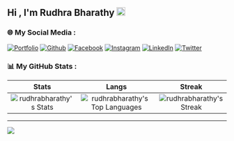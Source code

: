 <h2>Hi , I'm Rudhra Bharathy <img src="https://user-images.githubusercontent.com/74898301/225237568-0d1a5169-d209-418a-8acb-ae59f4359ebd.png" width="20"> </h2> 
<h3>🌐 My Social Media : </h3>

[![Portfolio](https://img.shields.io/badge/Portfolio-ffffff.svg?&style=flat-square&logo=Google-Chrome&logoColor=black&link=https://rudhrabharathy.github.io/)](https://rudhrabharathy.github.io) 
[![Github](https://img.shields.io/github/followers/RudhraBharathy?style=social)](https://github.com/RudhraBharathy) 
[![Facebook](https://img.shields.io/badge/Facebook-%231877F2.svg?logo=Facebook&logoColor=white)](https://facebook.com/bharathyganeshan) 
[![Instagram](https://img.shields.io/badge/Instagram-%23E4405F.svg?logo=Instagram&logoColor=white)](https://instagram.com/ig_rudhrabharathy)
[![LinkedIn](https://img.shields.io/badge/LinkedIn-%230077B5.svg?logo=linkedin&logoColor=white)](https://linkedin.com/in/rudhrabharathy)
[![Twitter](https://img.shields.io/badge/Twitter-%231DA1F2.svg?logo=Twitter&logoColor=white)](https://twitter.com/RudhraBharathy) 


<h3>📊 My GitHub Stats : </h3>

| Stats      | Langs           | Streak |
|:-----------:|:---------------:|:------:|
| ![rudhrabharathy's Stats](https://github-readme-stats.vercel.app/api?username=rudhrabharathy&theme=tokyonight&show_icons=true&hide_border=true&count_private=true) | ![rudhrabharathy's Top Languages](https://github-readme-stats.vercel.app/api/top-langs/?username=rudhrabharathy&theme=tokyonight&show_icons=true&hide_border=true&layout=compact) | ![rudhrabharathy's Streak](https://github-readme-streak-stats.herokuapp.com/?user=rudhrabharathy&theme=tokyonight&hide_border=true) |

---

[![](https://visitcount.itsvg.in/api?id=rudhrabharathy&icon=0&color=0)](https://visitcount.itsvg.in)
